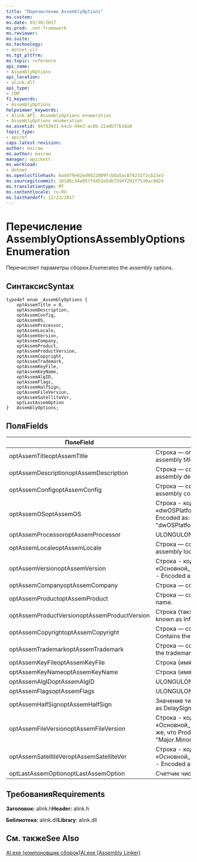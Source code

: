 ```yaml
---
title: "Перечисление AssemblyOptions"
ms.custom: 
ms.date: 03/30/2017
ms.prod: .net-framework
ms.reviewer: 
ms.suite: 
ms.technology:
- dotnet-clr
ms.tgt_pltfrm: 
ms.topic: reference
api_name:
- AssemblyOptions
api_location:
- alink.dll
api_type:
- COM
f1_keywords:
- AssemblyOptions
helpviewer_keywords:
- Alink API, AssemblyOptions enumeration
- AssemblyOptions enumeration
ms.assetid: 84f83921-64cb-49e3-ac8b-22a0b77b18a8
topic_type:
- apiref
caps.latest.revision: 
author: mairaw
ms.author: mairaw
manager: wpickett
ms.workload:
- dotnet
ms.openlocfilehash: 6ad4f9e02ed0d22009fcb8a5ac078231f2cb22e3
ms.sourcegitcommit: 16186c34a957fdd52e5db7294f291f7530ac9d24
ms.translationtype: MT
ms.contentlocale: ru-RU
ms.lasthandoff: 12/22/2017
---
```

# <a name="assemblyoptions-enumeration"></a><span data-ttu-id="b9d78-102">Перечисление AssemblyOptions</span><span class="sxs-lookup"><span data-stu-id="b9d78-102">AssemblyOptions Enumeration</span></span>
<span data-ttu-id="b9d78-103">Перечисляет параметры сборки.</span><span class="sxs-lookup"><span data-stu-id="b9d78-103">Enumerates the assembly options.</span></span>  
  
## <a name="syntax"></a><span data-ttu-id="b9d78-104">Синтаксис</span><span class="sxs-lookup"><span data-stu-id="b9d78-104">Syntax</span></span>  
  
```  
typedef enum _AssemblyOptions {  
    optAssemTitle = 0,  
    optAssemDescription,  
    optAssemConfig,  
    optAssemOS,  
    optAssemProcessor,  
    optAssemLocale,  
    optAssemVersion,  
    optAssemCompany,  
    optAssemProduct,  
    optAssemProductVersion,  
    optAssemCopyright,  
    optAssemTrademark,  
    optAssemKeyFile,  
    optAssemKeyName,  
    optAssemAlgID,  
    optAssemFlags,  
    optAssemHalfSign,  
    optAssemFileVersion,  
    optAssemSatelliteVer,  
    optLastAssemOption  
}   AssemblyOptions;  
```  
  
## <a name="fields"></a><span data-ttu-id="b9d78-105">Поля</span><span class="sxs-lookup"><span data-stu-id="b9d78-105">Fields</span></span>  
  
|<span data-ttu-id="b9d78-106">Поле</span><span class="sxs-lookup"><span data-stu-id="b9d78-106">Field</span></span>|<span data-ttu-id="b9d78-107">Описание</span><span class="sxs-lookup"><span data-stu-id="b9d78-107">Description</span></span>|  
|-----------|-----------------|  
|<span data-ttu-id="b9d78-108">optAssemTitle</span><span class="sxs-lookup"><span data-stu-id="b9d78-108">optAssemTitle</span></span>|<span data-ttu-id="b9d78-109">Строка — определяет название сборки.</span><span class="sxs-lookup"><span data-stu-id="b9d78-109">String - Represents the assembly title.</span></span>|  
|<span data-ttu-id="b9d78-110">optAssemDescription</span><span class="sxs-lookup"><span data-stu-id="b9d78-110">optAssemDescription</span></span>|<span data-ttu-id="b9d78-111">Строка — содержит описание сборки.</span><span class="sxs-lookup"><span data-stu-id="b9d78-111">String - Contains the assembly description.</span></span>|  
|<span data-ttu-id="b9d78-112">optAssemConfig</span><span class="sxs-lookup"><span data-stu-id="b9d78-112">optAssemConfig</span></span>|<span data-ttu-id="b9d78-113">Строка — содержит конфигурацию сборки.</span><span class="sxs-lookup"><span data-stu-id="b9d78-113">String - Contains the assembly configuration.</span></span>|  
|<span data-ttu-id="b9d78-114">optAssemOS</span><span class="sxs-lookup"><span data-stu-id="b9d78-114">optAssemOS</span></span>|<span data-ttu-id="b9d78-115">Строка - кодировке: «dwOSPlatformId.dwOSMajorVersion.dwOSMinorVersion».</span><span class="sxs-lookup"><span data-stu-id="b9d78-115">String - Encoded as: "dwOSPlatformId.dwOSMajorVersion.dwOSMinorVersion".</span></span>|  
|<span data-ttu-id="b9d78-116">optAssemProcessor</span><span class="sxs-lookup"><span data-stu-id="b9d78-116">optAssemProcessor</span></span>|<span data-ttu-id="b9d78-117">ULONG</span><span class="sxs-lookup"><span data-stu-id="b9d78-117">ULONG</span></span>|  
|<span data-ttu-id="b9d78-118">optAssemLocale</span><span class="sxs-lookup"><span data-stu-id="b9d78-118">optAssemLocale</span></span>|<span data-ttu-id="b9d78-119">Строка — содержит языковой стандарт сборки.</span><span class="sxs-lookup"><span data-stu-id="b9d78-119">String - Contains the assembly locale.</span></span>|  
|<span data-ttu-id="b9d78-120">optAssemVersion</span><span class="sxs-lookup"><span data-stu-id="b9d78-120">optAssemVersion</span></span>|<span data-ttu-id="b9d78-121">Строка - кодировке: «Основной_номер.дополнительный_номер.сборка.редакция».</span><span class="sxs-lookup"><span data-stu-id="b9d78-121">String - Encoded as: "Major.Minor.Build.Revision".</span></span>|  
|<span data-ttu-id="b9d78-122">optAssemCompany</span><span class="sxs-lookup"><span data-stu-id="b9d78-122">optAssemCompany</span></span>|<span data-ttu-id="b9d78-123">Строка — содержит компании.</span><span class="sxs-lookup"><span data-stu-id="b9d78-123">String - Contains the company.</span></span>|  
|<span data-ttu-id="b9d78-124">optAssemProduct</span><span class="sxs-lookup"><span data-stu-id="b9d78-124">optAssemProduct</span></span>|<span data-ttu-id="b9d78-125">Строка — содержит имя продукта.</span><span class="sxs-lookup"><span data-stu-id="b9d78-125">String - Contains the product name.</span></span>|  
|<span data-ttu-id="b9d78-126">optAssemProductVersion</span><span class="sxs-lookup"><span data-stu-id="b9d78-126">optAssemProductVersion</span></span>|<span data-ttu-id="b9d78-127">Строка (также известный как InformationalVersion).</span><span class="sxs-lookup"><span data-stu-id="b9d78-127">String (also known as InformationalVersion).</span></span>|  
|<span data-ttu-id="b9d78-128">optAssemCopyright</span><span class="sxs-lookup"><span data-stu-id="b9d78-128">optAssemCopyright</span></span>|<span data-ttu-id="b9d78-129">Строка — содержит сведения об авторских правах.</span><span class="sxs-lookup"><span data-stu-id="b9d78-129">String - Contains the copyright information.</span></span>|  
|<span data-ttu-id="b9d78-130">optAssemTrademark</span><span class="sxs-lookup"><span data-stu-id="b9d78-130">optAssemTrademark</span></span>|<span data-ttu-id="b9d78-131">Строка — содержит сведения о товарном знаке.</span><span class="sxs-lookup"><span data-stu-id="b9d78-131">String - Contains the trademark information.</span></span>|  
|<span data-ttu-id="b9d78-132">optAssemKeyFile</span><span class="sxs-lookup"><span data-stu-id="b9d78-132">optAssemKeyFile</span></span>|<span data-ttu-id="b9d78-133">Строка (имя файла).</span><span class="sxs-lookup"><span data-stu-id="b9d78-133">String (file name).</span></span>|  
|<span data-ttu-id="b9d78-134">optAssemKeyName</span><span class="sxs-lookup"><span data-stu-id="b9d78-134">optAssemKeyName</span></span>|<span data-ttu-id="b9d78-135">Строка (имя ключа).</span><span class="sxs-lookup"><span data-stu-id="b9d78-135">String (The key name).</span></span>|  
|<span data-ttu-id="b9d78-136">optAssemAlgID</span><span class="sxs-lookup"><span data-stu-id="b9d78-136">optAssemAlgID</span></span>|<span data-ttu-id="b9d78-137">ULONG</span><span class="sxs-lookup"><span data-stu-id="b9d78-137">ULONG</span></span>|  
|<span data-ttu-id="b9d78-138">optAssemFlags</span><span class="sxs-lookup"><span data-stu-id="b9d78-138">optAssemFlags</span></span>|<span data-ttu-id="b9d78-139">ULONG</span><span class="sxs-lookup"><span data-stu-id="b9d78-139">ULONG</span></span>|  
|<span data-ttu-id="b9d78-140">optAssemHalfSign</span><span class="sxs-lookup"><span data-stu-id="b9d78-140">optAssemHalfSign</span></span>|<span data-ttu-id="b9d78-141">Значение типа bool (также называется DelaySign).</span><span class="sxs-lookup"><span data-stu-id="b9d78-141">Bool (Also known as DelaySign).</span></span>|  
|<span data-ttu-id="b9d78-142">optAssemFileVersion</span><span class="sxs-lookup"><span data-stu-id="b9d78-142">optAssemFileVersion</span></span>|<span data-ttu-id="b9d78-143">Строка - кодируется как «Основной_номер.дополнительный_номер.сборка.редакция» — то же, что ProductVersion.</span><span class="sxs-lookup"><span data-stu-id="b9d78-143">String - Encoded as "Major.Minor.Build.Revision"--same as ProductVersion.</span></span>|  
|<span data-ttu-id="b9d78-144">optAssemSatelliteVer</span><span class="sxs-lookup"><span data-stu-id="b9d78-144">optAssemSatelliteVer</span></span>|<span data-ttu-id="b9d78-145">Строка - кодируется как «Основной_номер.дополнительный_номер.сборка.редакция».</span><span class="sxs-lookup"><span data-stu-id="b9d78-145">String - Encoded as "Major.Minor.Build.Revision".</span></span>|  
|<span data-ttu-id="b9d78-146">optLastAssemOption</span><span class="sxs-lookup"><span data-stu-id="b9d78-146">optLastAssemOption</span></span>|<span data-ttu-id="b9d78-147">Счетчик числа элементов.</span><span class="sxs-lookup"><span data-stu-id="b9d78-147">A counter of the number of elements.</span></span>|  
  
## <a name="requirements"></a><span data-ttu-id="b9d78-148">Требования</span><span class="sxs-lookup"><span data-stu-id="b9d78-148">Requirements</span></span>  
 <span data-ttu-id="b9d78-149">**Заголовок:** alink.h</span><span class="sxs-lookup"><span data-stu-id="b9d78-149">**Header:** alink.h</span></span>  
  
 <span data-ttu-id="b9d78-150">**Библиотека**: alink.dll</span><span class="sxs-lookup"><span data-stu-id="b9d78-150">**Library**: alink.dll</span></span>  
  
## <a name="see-also"></a><span data-ttu-id="b9d78-151">См. также</span><span class="sxs-lookup"><span data-stu-id="b9d78-151">See Also</span></span>  
 [<span data-ttu-id="b9d78-152">Al.exe (компоновщик сборок)</span><span class="sxs-lookup"><span data-stu-id="b9d78-152">Al.exe (Assembly Linker)</span></span>](../../../../docs/framework/tools/al-exe-assembly-linker.md)
